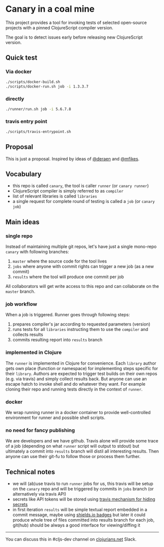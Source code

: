 # Canary in a coal mine

This project provides a tool for invoking tests of selected open-source projects with a pinned ClojureScript compiler version.

The goal is to detect issues early before releasing new ClojureScript version.

## Quick test

### Via docker

```bash
./scripts/docker-build.sh
./scripts/docker-run.sh job -i 1.3.3.7
```

### directly

```bash
./runner/run.sh job -i 5.6.7.8
```
    
### travis entry point

```bash
./scripts/travis-entrypoint.sh
```

## Proposal

This is just a proposal. Inspired by ideas of [@deraen](https://gist.github.com/Deraen/f3b25fd459b6af134c0836cde36fb3fb) and [@mfikes](https://gist.github.com/mfikes/8be162fd730774e11990255345ee1127).

## Vocabulary

* this repo is called `canary`, the tool is caller `runner` (or `canary runner`)
* ClojureScript compiler is simply referred to as `compiler`
* list of relevant libraries is called `libraries`
* a single request for complete round of testing is called a `job` (or `canary job`)

## Main ideas

### single repo

Instead of maintaining multiple git repos, let's have just a single mono-repo `canary` with following branches:

1. `master` where the source code for the tool lives
2. `jobs` where anyone with commit rights can trigger a new job (as a new commit)
3. `results` where the tool will produce one commit per job

All collaborators will get write access to this repo and can collaborate on the `master` branch.

### job workflow

When a job is triggered. Runner goes through following steps:

1. prepares compiler's jar according to requested parameters (version)
2. runs tests for all `libraries` instructing them to use the `compiler` and collects results
3. commits resulting report into `results` branch 

### implemented in Clojure

The `runner` is implemented in Clojure for convenience. Each `library` author gets own place (function or namespace)
for implementing steps specific for their `library`. Authors are expected to trigger test builds on their own repos 
(e.g. via travis) and simply collect results back. But anyone can use an escape hatch to invoke shell and do whatever 
they want. For example cloning their repo and running tests directly in the context of `runner`.

### docker

We wrap running runner in a docker container to provide well-controlled environment for runner and possible shell scripts.

### no need for fancy publishing 

We are developers and we have github. Travis alone will provide some trace of a job (depending on what `runner` script will output to stdout)
but ultimately a commit into `results` branch will distil all interesting results. Then anyone can use their git-fu to follow
those or process them further.

## Technical notes

* we will (ab)use travis to run `runner` jobs for us, this travis will be setup on the `canary` repo and will be triggered
by commits in `jobs` branch (or alternatively via travis API)
* secrets like API tokens will be stored using [travis mechanism for hiding secrets](https://docs.travis-ci.com/user/environment-variables/#Defining-encrypted-variables-in-.travis.yml)
* in first iteration `results` will be simple textual report embedded in a commit message, maybe using [shields.io badges](http://shields.io) but later it could produce
whole tree of files committed into results branch for each job, git(hub) should be always a good interface for viewing/diffing it

---

You can discuss this in #cljs-dev channel on [clojurians.net](http://clojurians.net) Slack.
